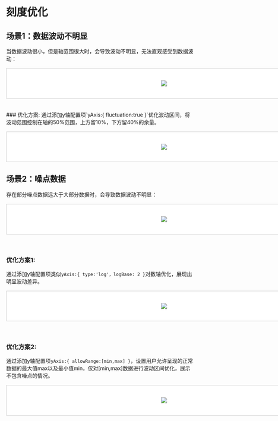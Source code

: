 # 刻度优化

## 场景1：数据波动不明显
当数据波动很小，但是轴范围很大时，会导致波动不明显，无法直观感受到数据波动：

<div class="img-warpper">
    <div class="img-container" style="padding: 32px;">
        <img src="./image/md/axisFluctuation.png"/>
    </div>
</div>

</br>
### 优化方案:
通过添加y轴配置项`yAxis:{ fluctuation:true }`优化波动区间，将波动范围控制在轴的50%范围，上方留10%，下方留40%的余量。

<div class="img-warpper">
    <div class="img-container" style="padding: 32px;">
        <img src="./image/md/axisOptimization1.png"/>
    </div>
</div>

## 场景2：噪点数据

存在部分噪点数据远大于大部分数据时，会导致数据波动不明显：

<div class="img-warpper">
    <div class="img-container" style="padding: 32px;">
        <img src="./image/md/axisNoise.png"/>
    </div>
</div>

</br>

### 优化方案1: 
通过添加y轴配置项类似`yAxis:{ type:'log'，logBase: 2 }`对数轴优化，展现出明显波动差异。

<div class="img-warpper">
    <div class="img-container" style="padding: 32px;">
        <img src="./image/md/axisOptimization2.png"/>
    </div>
</div>

</br>

### 优化方案2:  
通过添加y轴配置项`yAxis:{ allowRange:[min,max] }`，设置用户允许呈现的正常数据的最大值max以及最小值min，仅对[min,max]数据进行波动区间优化，展示不包含噪点的情况。

<div class="img-warpper">
    <div class="img-container" style="padding: 32px;">
        <img src="./image/md/axisOptimization3.png"/>
    </div>
</div>

</br>

<!-- 样式 -->
<style>
    .markdown-body p{
        line-height: 24px;
    }
    .img-warpper{
        width: 850px;
        margin: auto;
        display: flex;
        margin-top: 16px;
        margin-bottom: 16px;
        align-items: center;
        flex-direction: row;
        background-color:#ffffff;
        justify-content: space-between;
    }
    .img-container{
        border:1px solid #ccc;
        position:relative;
        margin:0 auto;
        width: 850px;
        display:inline-flex;
        justify-content:center;
        align-items:center;
        flex-direction: column;
        font-size: 14px;
    }
    .img-container-dark{
        background-color:#191919;
    }
</style>
